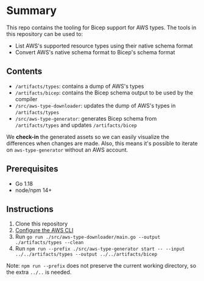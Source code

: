 # Summary

This repo contains the tooling for Bicep support for AWS types. The tools in this repository can be used to:

- List AWS's supported resource types using their native schema format
- Convert AWS's native schema format to Bicep's schema format

## Contents

- `/artifacts/types`: contains a dump of AWS's types
- `/artifacts/bicep`: contains the Bicep schema output to be used by the compiler
- `/src/aws-type-downloader`: updates the dump of AWS's types in `/artifacts/types`
- `/src/aws-type-generator`: generates Bicep schema from `/artifacts/types` and updates `/artifacts/bicep`

We **check-in** the generated assets so we can easily visualize the differences when changes are made. Also, this means it's possible to iterate on `aws-type-generator` without an AWS account.

## Prerequisites

- Go 1.18
- node/npm 14+

## Instructions

1. Clone this repository
2. [Configure the AWS CLI](https://docs.aws.amazon.com/cli/latest/userguide/cli-chap-configure.html)
3. Run `go run ./src/aws-type-downloader/main.go --output ./artifacts/types --clean`
4. Run `npm run --prefix ./src/aws-type-generator start -- --input ../../artifacts/types --output ../../artifacts/bicep`

Note: `npm run --prefix` does not preserve the current working directory, so the extra `../..` is needed.